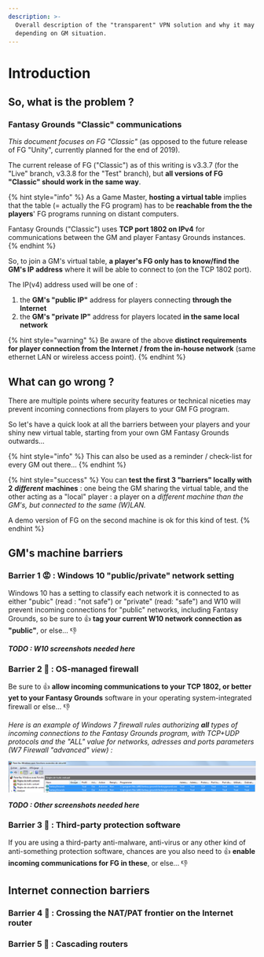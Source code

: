 ```yaml
---
description: >-
  Overall description of the "transparent" VPN solution and why it may be needed
  depending on GM situation.
---
```


# Introduction

## So, what is the problem ?

### Fantasy Grounds "Classic" communications

_This document focuses on FG "Classic"_ \(as opposed to the future release of FG "Unity", currently planned for the end of 2019\).

The current release of FG \("Classic"\) as of this writing is v3.3.7 \(for the "Live" branch, v3.3.8 for the "Test" branch\), but **all versions of FG "Classic" should work in the same way**.

{% hint style="info" %}
As a Game Master, **hosting a virtual table** implies that the table \(= actually the FG program\) has to be **reachable from the the players**' FG programs running on distant computers.

Fantasy Grounds \("Classic"\) uses **TCP port 1802 on IPv4** for communications between the GM and player Fantasy Grounds instances.
{% endhint %}

So, to join a GM's virtual table, **a player's FG only has to know/find the GM's IP address** where it will be able to connect to \(on the TCP 1802 port\).

The IP\(v4\) address used will be one of :

1. the **GM's "public IP"** address for players connecting **through the Internet**
2.  the **GM's "private IP"** address for players located **in the same local network**

{% hint style="warning" %}
Be aware of the above **distinct requirements for player connection from the Internet / from the in-house network** \(same ethernet LAN or wireless access point\).
{% endhint %}

## What can go wrong ?

There are multiple points where security features or technical niceties may prevent incoming connections from players to your GM FG program.

So let's have a quick look at all the barriers between your players and your shiny new virtual table, starting from your own GM Fantasy Grounds outwards...

{% hint style="info" %}
This can also be used as a reminder / check-list for every GM out there...
{% endhint %}

{% hint style="success" %}
You can **test the first 3 "barriers" locally with 2** _**different**_ **machines** : one being the GM sharing the virtual table, and the other acting as a "local" player : a player on a _different machine than the GM's, but connected to the same \(W\)LAN._

A demo version of FG on the second machine is ok for this kind of test.
{% endhint %}

## GM's machine barriers

### Barrier 1 😡 : Windows 10 "public/private" network setting

Windows 10 has a setting to classify each network it is connected to as either "pubic" \(read : "not safe"\) or "private" \(read: "safe"\) and W10 will prevent incoming connections for "public" networks, including Fantasy Grounds, so be sure to 👍 **tag your current W10 network connection as "public"**, or else... 👎 

_**TODO : W10 screenshots needed here**_

### Barrier 2 👿 : OS-managed firewall

Be sure to 👍 **allow incoming communications to your TCP 1802, or better yet to your Fantasy Grounds** software in your operating system-integrated firewall or else... 👎 

_Here is an example of Windows 7 firewall rules authorizing **all** types of incoming connections to the Fantasy Grounds program, with TCP+UDP protocols and the "ALL" value for networks, adresses and ports parameters \(W7 Firewall "advanced" view\) :_

![W7 &quot;All Incoming&quot; rules example for F.G. ](.gitbook/assets/image%20%281%29.png)

_**TODO : Other screenshots needed here**_

### Barrier 3 👹 : Third-party protection software

If you are using a third-party anti-malware, anti-virus or any other kind of anti-something protection software, chances are you also need to 👍 **enable incoming communications for FG in these**, or else... 👎 

## Internet connection barriers



### Barrier 4 👺 : Crossing the NAT/PAT frontier on the Internet router



### Barrier 5 💩 : Cascading routers





